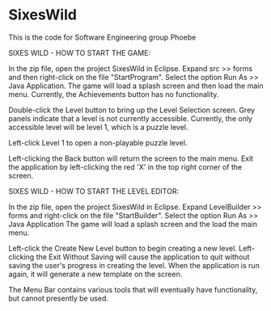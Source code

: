 # SixesWild
This is the code for Software Engineering group Phoebe

SIXES WILD - HOW TO START THE GAME:

In the zip file, open the project SixesWild in Eclipse. Expand src >> forms and then right-click on the file "StartProgram".
Select the option Run As >> Java Application.
The game will load a splash screen and then load the main menu. Currently, the Achievements button has no functionality.

Double-click the Level button to bring up the Level Selection screen.
Grey panels indicate that a level is not currently accessible.  Currently, the only accessible level will be level 1, which
is a puzzle level.

Left-click Level 1 to open a non-playable puzzle level.

Left-clicking the Back button will return the screen to the main menu.
Exit the application by left-clicking the red 'X' in the top right corner of the screen.


SIXES WILD - HOW TO START THE LEVEL EDITOR:

In the zip file, open the project SixesWild in Eclipse. Expand LevelBuilder >> forms and right-click on the file "StartBuilder".
Select the option Run As >> Java Application
The game will load a splash screen and the load the main menu.

Left-click the Create New Level button to begin creating a new level. Left-clicking the Exit Without Saving will cause the application
to quit without saving the user's progress in creating the level. When the application is run again, it will generate a new
template on the screen.

The Menu Bar contains various tools that will eventually have functionality, but cannot presently be used.
